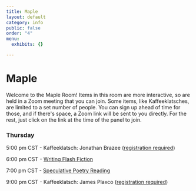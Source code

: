 ```yaml
---
title: Maple
layout: default
category: info
public: false
order: "4"
menu:
  exhibits: {}

---
```

# Maple

Welcome to the Maple Room! Items in this room are more interactive, so are held in a Zoom meeting that you can join. Some items, like Kaffeeklatsches, are limited to a set number of people. You can sign up ahead of time for those, and if there's space, a Zoom link will be sent to you directly. For the rest, just click on the link at the time of the panel to join.

### Thursday 

5:00 pm CST - Kaffeeklatsch: Jonathan Brazee ([registration required](https://us02web.zoom.us/meeting/register/tZMuceitqjMvEtIeYD6OXIUCt-e3P_a7w56r ))	

6:00 pm CST - [Writing Flash Fiction](https://us02web.zoom.us/j/83258555701?pwd=RlBGOCt6am1CNFVrSTRIc2FKTXV4Zz09)

7:00 pm CST - [Speculative Poetry Reading](https://us02web.zoom.us/j/85911099404?pwd=U09kcUNvc0g3NGRIQjRvNjNKT3RMQT09)		

9:00 pm CST - Kaffeeklatsch: James Plaxco ([registration required](https://us02web.zoom.us/meeting/register/tZEscemsrD8pHNa7dg1Mlj-MDY9Zyo9LLhYP))	